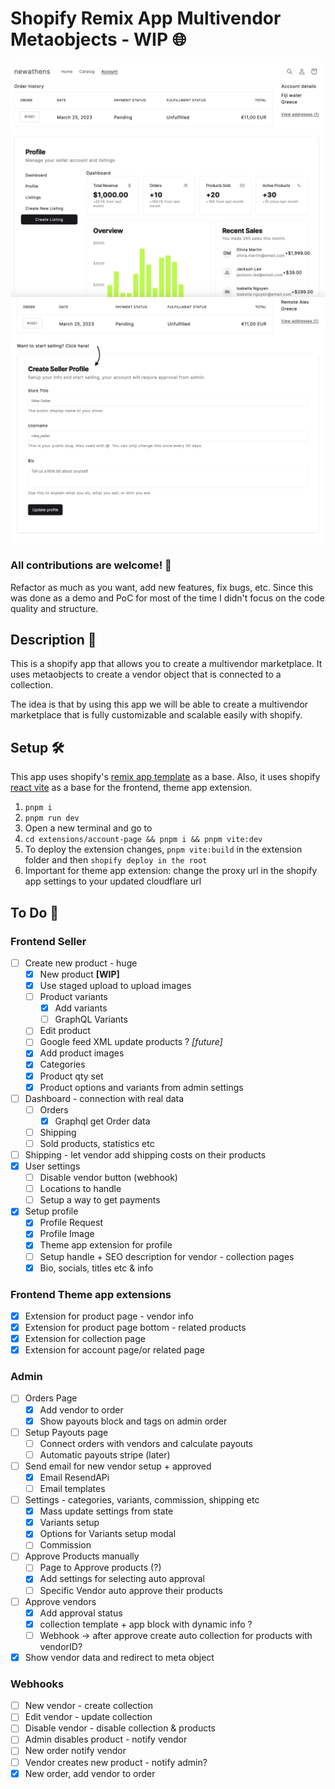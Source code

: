 # Shopify Remix App Multivendor Metaobjects - WIP 🌐

![vendor page](./public/customer.png)
![create vendor](./public/start-selling.png)

### All contributions are welcome! 🙏
Refactor as much as you want, add new features, fix bugs, etc.
Since this was done as a demo and PoC for most of the time I didn't focus on the code quality and structure.

## Description 📝 
This is a shopify app that allows you to create a multivendor marketplace.
It uses metaobjects to create a vendor object that is connected to a collection.

The idea is that by using this app we will be able to create a multivendor marketplace that is fully customizable and scalable easily with shopify.


## Setup 🛠
This app uses shopify's [remix app template](https://github.com/Shopify/shopify-app-template-remix) as a base. 
Also, it uses shopify [react vite](https://github.com/montalvomiguelo/theme-extension-vite) as a base for the frontend, theme app extension.

1. `pnpm i`
2. `pnpm run dev`
3. Open a new terminal and go to  
4. `cd extensions/account-page && pnpm i && pnpm vite:dev`
5. To deploy the extension changes, `pnpm vite:build` in the extension folder and then `shopify deploy in the root`
6. Important for theme app extension: change the proxy url in the shopify app settings to your updated cloudflare url


## To Do 📝

### Frontend Seller
- [ ] Create new product - huge
  - [X] New product **[WIP]** 
  - [X] Use staged upload to upload images
  - [ ] Product variants
    - [X] Add variants
    - [ ] GraphQL Variants
  - [ ] Edit product
  - [ ] Google feed XML update products ? _[future]_
  - [x] Add product images
  - [x] Categories 
  - [x] Product qty set
  - [x] Product options and variants from admin settings
- [ ] Dashboard - connection with real data
  - [ ] Orders
    - [x] Graphql get Order data
  - [ ] Shipping
  - [ ] Sold products, statistics etc
- [ ] Shipping - let vendor add shipping costs on their products
- [x] User settings
  - [ ] Disable vendor button (webhook)
  - [ ] Locations to handle
  - [ ] Setup a way to get payments
- [x] Setup profile
  - [x] Profile Request
  - [x] Profile Image
  - [x] Theme app extension for profile
  - [ ] Setup handle + SEO description for vendor - collection pages
  - [x] Bio, socials, titles etc & info

### Frontend Theme app extensions
- [x] Extension for product page - vendor info
- [x] Extension for product page bottom - related products
- [X] Extension for collection page
- [x] Extension for account page/or related page

### Admin
- [ ] Orders Page
  - [x] Add vendor to order
  - [x] Show payouts block and tags on admin order
- [ ] Setup Payouts page 
  - [ ] Connect orders with vendors and calculate payouts
  - [ ] Automatic payouts stripe (later)
- [ ] Send email for new vendor setup + approved 
  - [X] Email ResendAPi 
  - [ ] Email templates
- [ ] Settings - categories, variants, commission, shipping etc
  - [x] Mass update settings from state
  - [x] Variants setup
  - [x] Options for Variants setup modal 
  - [ ] Commission
- [ ] Approve Products manually
  - [ ] Page to Approve products (?)
  - [x] Add settings for selecting auto approval
  - [ ] Specific Vendor auto approve their products
- [ ] Approve vendors
  - [x] Add approval status
  - [x] collection template + app block with dynamic info ?
  - [ ] Webhook -> after approve create auto collection for products with vendorID?
- [x] Show vendor data and redirect to meta object 

### Webhooks 
- [ ] New vendor - create collection
- [ ] Edit vendor - update collection 
- [ ] Disable vendor - disable collection & products
- [ ] Admin disables product - notify vendor
- [ ] New order notify vendor
- [ ] Vendor creates new product - notify admin?
- [x] New order, add vendor to order
